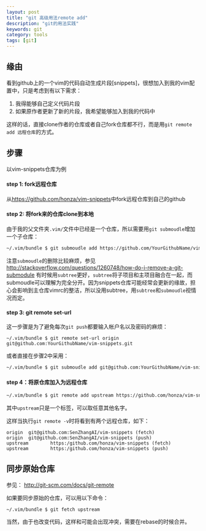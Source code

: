 ```yaml
---
layout: post
title: "git 高级用法remote add"
description: "git的用法实践"
keywords: git
category: tools
tags: [git]
---
```


## 缘由
看到github上的一个vim的代码自动生成片段[snippets]，很想加入到我的vim配置中，只是考虑到有以下需求：

1. 我得能够自己定义代码片段
2. 如果原作者更新了新的片段，我希望能够加入到我的代码中

这样的话，直接clone作者的仓库或者自己fork仓库都不行，而是用`git remote add 远程仓库`的方式。

## 步骤
以vim-snippets仓库为例
#### step 1: fork远程仓库
从<https://github.com/honza/vim-snippets>中fork远程仓库到自己的github
#### step 2: 将fork来的仓库clone到本地
由于我的父文件夹`.vim/`文件中已经是一个仓库，所以需要用`git submoudle`增加一个子仓库：

```bash
~/.vim/bundle $ git submoudle add https://github.com/YourGithubName/vim-snippets
```

注意`submoudle`的删除比较麻烦，参见<http://stackoverflow.com/questions/1260748/how-do-i-remove-a-git-submodule>
有时候用`subtree`更好，`subtree`将子项目和主项目融合在一起，而submoudle可以理解为完全分开。因为snippets仓库可能经常会更新的缘故，担心会影响到主仓库vimrc的整洁，所以没用subtree，用`subtree`和`submoudle`视情况而定。

#### step 3: git remote set-url
这一步骤是为了避免每次`git push`都要输入帐户名以及密码的麻烦：

```
~/.vim/bundle $ git remote set-url origin git@github.com:YourGithubName/vim-snippets.git
```

或者直接在步骤2中采用：

```bash
~/.vim/bundle $ git submoudle add git@github.com:YourGithubName/vim-snippets.git
```

#### step 4：将原仓库加入为远程仓库

```bash
~/.vim/bundle $ git remote add upstream https://github.com/honza/vim-snippets
```

其中`upstream`只是一个标签，可以取任意其他名字。

这样当执行`git remote -v`时将看到有两个远程仓库，如下：

```
origin  git@github.com:SenZhangAI/vim-snippets (fetch)
origin  git@github.com:SenZhangAI/vim-snippets (push)
upstream        https:/github.com/honza/vim-snippets (fetch)
upstream        https:/github.com/honza/vim-snippets (push)
```

## 同步原始仓库
参见： <http://git-scm.com/docs/git-remote>

如果要同步原始的仓库，可以用以下命令：

```
~/.vim/bundle $ git fetch upstream
```

当然，由于也改变代码，这样和可能会出现冲突，需要在rebase的时候合并。
